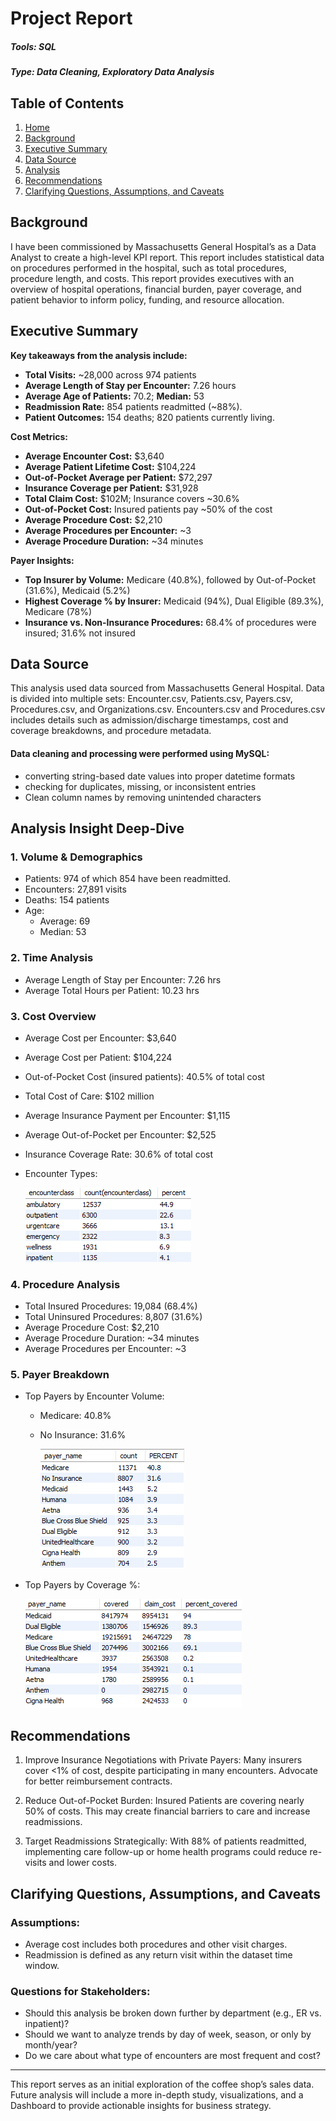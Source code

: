 # Project Report

##### Tools: SQL

##### Type: Data Cleaning, Exploratory Data Analysis

## Table of Contents
1. [Home](#Project-Report)
2. [Background](#Background)
3. [Executive Summary](#Executive-Summary)
4. [Data Source](#Data-Source)
5. [Analysis](#Analysis-Insight-Deep-Dive)
6. [Recommendations](#Recommendations)
7. [Clarifying Questions, Assumptions, and Caveats](#Clarifying-Questions,-Assumptions,-and-Caveats)

## Background

I have been commissioned by Massachusetts General Hospital’s as a Data Analyst to create a high-level KPI report. This report includes statistical data on procedures performed in the hospital, such as total procedures, procedure length, and costs. This report provides executives with an overview of hospital operations, financial burden, payer coverage, and patient behavior to inform policy, funding, and resource allocation.


## Executive Summary

**Key takeaways from the analysis include:**

- **Total Visits:** ~28,000 across 974 patients
- **Average Length of Stay per Encounter:** 7.26 hours
- **Average Age of Patients:** 70.2; **Median:** 53
- **Readmission Rate:** 854 patients readmitted (~88%).
- **Patient Outcomes:** 154 deaths; 820 patients currently living.

**Cost Metrics:**
- **Average Encounter Cost:** $3,640
- **Average Patient Lifetime Cost:** $104,224
- **Out-of-Pocket Average per Patient:** $72,297
- **Insurance Coverage per Patient:** $31,928
- **Total Claim Cost:** $102M; Insurance covers ~30.6%
- **Out-of-Pocket Cost:** Insured patients pay ~50% of the cost
- **Average Procedure Cost:** $2,210
- **Average Procedures per Encounter:** ~3
- **Average Procedure Duration:** ~34 minutes

**Payer Insights:**
- **Top Insurer by Volume:** Medicare (40.8%), followed by Out-of-Pocket (31.6%), Medicaid (5.2%)
- **Highest Coverage % by Insurer:** Medicaid (94%), Dual Eligible (89.3%), Medicare (78%)
- **Insurance vs. Non-Insurance Procedures:** 68.4% of procedures were insured; 31.6% not insured



## Data Source

This analysis used data sourced from Massachusetts General Hospital. Data is divided into multiple sets: Encounter.csv, Patients.csv, Payers.csv, Procedures.csv, and Organizations.csv. Encounters.csv and Procedures.csv includes details such as admission/discharge timestamps, cost and coverage breakdowns, and procedure metadata.


#### Data cleaning and processing were performed using MySQL:

- converting string-based date values into proper datetime formats
- checking for duplicates, missing, or inconsistent entries
- Clean column names by removing unintended characters


## Analysis Insight Deep-Dive
### 1. Volume & Demographics
  - Patients: 974 of which 854 have been readmitted.
  - Encounters: 27,891 visits
  - Deaths: 154 patients
  - Age:
    - Average: 69
    - Median: 53

### 2. Time Analysis
- Average Length of Stay per Encounter: 7.26 hrs
- Average Total Hours per Patient: 10.23 hrs

### 3. Cost Overview
- Average Cost per Encounter: $3,640
- Average Cost per Patient: $104,224
- Out-of-Pocket Cost (insured patients): 40.5% of total cost
- Total Cost of Care: $102 million
- Average Insurance Payment per Encounter: $1,115
- Average Out-of-Pocket per Encounter: $2,525
- Insurance Coverage Rate: 30.6% of total cost
- Encounter Types: 

     ![alt text](/assets/images/encounter_type.png)

### 4. Procedure Analysis
- Total Insured Procedures: 19,084 (68.4%)
- Total Uninsured Procedures: 8,807 (31.6%)
- Average Procedure Cost: $2,210
- Average Procedure Duration: ~34 minutes
- Average Procedures per Encounter: ~3

### 5. Payer Breakdown
- Top Payers by Encounter Volume:
  - Medicare: 40.8%
  - No Insurance: 31.6%

     ![alt text](/assets/images/payer_rank.png)


- Top Payers by Coverage %:

     ![alt text](/assets/images/payer_coverage.png)


## Recommendations

1. Improve Insurance Negotiations with Private Payers:
Many insurers cover <1% of cost, despite participating in many encounters. Advocate for better reimbursement contracts.


2. Reduce Out-of-Pocket Burden:
Insured Patients are covering nearly 50% of costs. This may create financial barriers to care and increase readmissions.


3. Target Readmissions Strategically:
With 88% of patients readmitted, implementing care follow-up or home health programs could reduce re-visits and lower costs.


## Clarifying Questions, Assumptions, and Caveats

### Assumptions:
- Average cost includes both procedures and other visit charges.
- Readmission is defined as any return visit within the dataset time window.


### Questions for Stakeholders:
- Should this analysis be broken down further by department (e.g., ER vs. inpatient)?
- Should we want to analyze trends by day of week, season, or only by month/year?
- Do we care about what type of encounters are most frequent and cost? 


---
This report serves as an initial exploration of the coffee shop’s sales data. Future analysis will include a more in-depth study, visualizations, and a Dashboard to provide actionable insights for business strategy.
